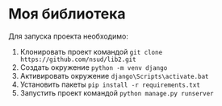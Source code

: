 # Моя библиотека

Для запуска проекта необходимо: 

1. Клонировать проект командой ```git clone https://github.com/nsud/lib2.git```
2. Создать окружение ```python -m venv django```
3. Активировать окружение ```django\Scripts\activate.bat```
4. Установить пакеты ```pip install -r requirements.txt```
5. Запустить проект командой ```python manage.py runserver```



